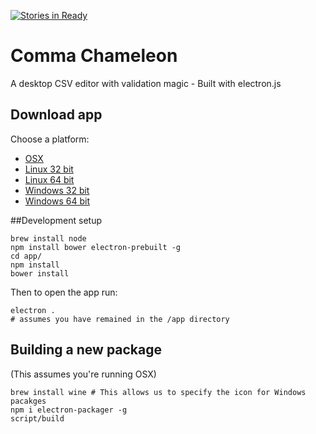 [![Stories in Ready](https://badge.waffle.io/theodi/edward-csvhands.svg?label=ready&title=Ready)](http://waffle.io/theodi/edward-csvhands)

# Comma Chameleon

A desktop CSV editor with validation magic - Built with electron.js

## Download app

Choose a platform:

* [OSX](https://github.com/theodi/comma-chameleon/releases/download/0.1.0/comma-chameleon-darwin-x64.tar.gz)
* [Linux 32 bit](https://github.com/theodi/comma-chameleon/releases/download/0.1.0/comma-chameleon-linux-ia32.tar.gz)
* [Linux 64 bit](https://github.com/theodi/comma-chameleon/releases/download/0.1.0/comma-chameleon-linux-x64.tar.gz)
* [Windows 32 bit](https://github.com/theodi/comma-chameleon/releases/download/0.1.0/comma-chameleon-win32-ia32.tar.gz)
* [Windows 64 bit](https://github.com/theodi/comma-chameleon/releases/download/0.1.0/comma-chameleon-win32-x64.tar.gz)

##Development setup

```
brew install node
npm install bower electron-prebuilt -g
cd app/
npm install
bower install
```

Then to open the app run:

```
electron .
# assumes you have remained in the /app directory
```

## Building a new package

(This assumes you're running OSX)

```
brew install wine # This allows us to specify the icon for Windows pacakges
npm i electron-packager -g
script/build
```
